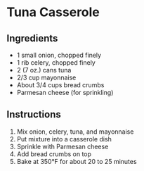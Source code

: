 # Tuna Casserole

## Ingredients

- 1 small onion, chopped finely
- 1 rib celery, chopped finely
- 2 (7 oz.) cans tuna
- 2/3 cup mayonnaise
- About 3/4 cups bread crumbs
- Parmesan cheese (for sprinkling)

## Instructions

1. Mix onion, celery, tuna, and mayonnaise
2. Put mixture into a casserole dish
3. Sprinkle with Parmesan cheese
4. Add bread crumbs on top
5. Bake at 350°F for about 20 to 25 minutes
